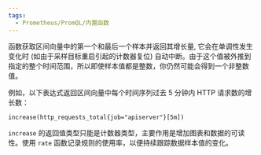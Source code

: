 ```yaml
---
tags:
  - Prometheus/PromQL/内置函数
---
```

函数获取区间向量中的第一个和最后一个样本并返回其增长量, 它会在单调性发生变化时 (如由于采样目标重启引起的计数器复位) 自动中断。由于这个值被外推到指定的整个时间范围，所以即使样本值都是整数，你仍然可能会得到一个非整数值。

例如，以下表达式返回区间向量中每个时间序列过去 5 分钟内 HTTP 请求数的增长数：
```promql
increase(http_requests_total{job="apiserver"}[5m])
```

`increase` 的返回值类型只能是计数器类型，主要作用是增加图表和数据的可读性。使用 `rate` 函数记录规则的使用率，以便持续跟踪数据样本值的变化。
